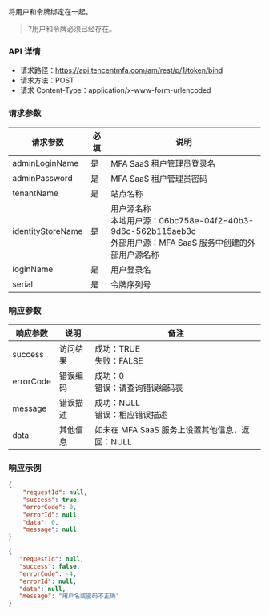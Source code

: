 
将用户和令牌绑定在一起。
>?用户和令牌必须已经存在。

### API 详情
- 请求路径：https://api.tencentmfa.com/am/rest/p/1/token/bind
- 请求方法：POST
- 请求 Content-Type：application/x-www-form-urlencoded


### 请求参数
| 请求参数 | 必填 | 说明 |
| ---- | ---- | ---- |
| adminLoginName | 是 | MFA SaaS 租户管理员登录名 |
| adminPassword | 是 | MFA SaaS 租户管理员密码 |
| tenantName | 是 | 站点名称 |
| identityStoreName | 是 | 用户源名称<br>本地用户源：06bc758e-04f2-40b3-9d6c-562b115aeb3c<br>外部用户源：MFA SaaS 服务中创建的外部用户源名称 |
| loginName | 是 | 用户登录名 |
| serial | 是 | 令牌序列号 |

### 响应参数
| 响应参数 | 说明 | 备注 |
| ---- | ---- | ---- |
| success | 访问结果 | 成功：TRUE<br>失败：FALSE |
| errorCode | 错误编码 | 成功：0<br>错误：请查询错误编码表 |
| message | 错误描述 | 成功：NULL<br>错误：相应错误描述 |
| data | 其他信息 | 如未在 MFA SaaS 服务上设置其他信息，返回：NULL |

### 响应示例
```json
{
	"requestId": null,
	"success": true,
	"errorCode": 0,
	"errorId": null,
	"data": 0,
	"message": null
}
```
 ```json
{
	"requestId": null,
	"success": false,
	"errorCode": -4,
	"errorId": null,
	"data": null,
	"message": "用户名或密码不正确"
}
```
